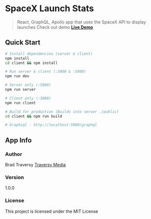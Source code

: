 # SpaceX Launch Stats

> React, GraphQL, Apollo app that uses the SpaceX API to display launches
> Check out demo **[Live Demo](https://flannel-smarties-58681.herokuapp.com/)**

## Quick Start

```bash
# Install dependencies (server & client)
npm install
cd client && npm install 

# Run server & client (:3000 & :5000)
npm run dev

# Server only (:5000)
npm run server

# Client only (:3000)
npm run client

# Build for production (Builds into server ./public)
cd client && npm run build

# Graphiql - http://localhost:5000/graphql
```

## App Info

### Author

Brad Traversy
[Traversy Media](http://www.traversymedia.com)

### Version

1.0.0

### License

This project is licensed under the MIT License

